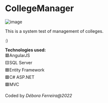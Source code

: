 # CollegeManager 
![image](https://user-images.githubusercontent.com/79454375/155453765-62772e6b-1b6d-4fb3-b1ce-9d536c22995d.png)

This is a system test of management of colleges. 

:)

<b>Technologies used:</b>
<br>
🟥AngularJS
<br>
🟨SQL Server
<br>
🟦Entity Framework
<br>
🟩C# ASP.NET
<br>
🟪MVC



Coded by <i>Débora Ferreira@2022</i>
